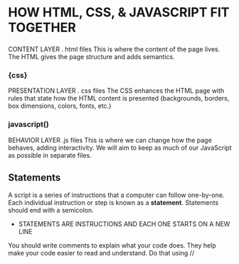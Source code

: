 # HOW HTML, CSS, & JAVASCRIPT FIT TOGETHER

### <html>
CONTENT LAYER
. html files
This is where the content of the page lives. The HTML 
gives the page structure and adds semantics.

### {css}
PRESENTATION LAYER
. css files
The CSS enhances the HTML
page with rules that state how
the HTML content is presented
(backgrounds, borders, box
dimensions, colors, fonts, etc.)

### javascript()
BEHAVIOR LAYER
.js files
This is where we can change
how the page behaves, adding
interactivity. We will aim to keep
as much of our JavaScript as
possible in separate files.

## Statements 
A script is a series of instructions that a computer can follow one-by-one.
Each individual instruction or step is known as a **statement**.
Statements should end with a semicolon.

- STATEMENTS ARE INSTRUCTIONS AND
EACH ONE STARTS ON A NEW LINE

You should write comments to explain what your code does.
They help make your code easier to read and understand. Do that using //

